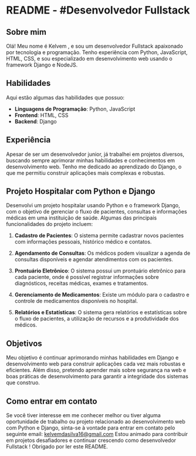 # README - #Desenvolvedor Fullstack

## Sobre mim

Olá! Meu nome é Kelvem , e sou um desenvolvedor Fullstack apaixonado por tecnologia e programação. Tenho experiência com Python, JavaScript, HTML, CSS, e sou especializado em desenvolvimento web usando o framework Django e NodeJS.

## Habilidades

Aqui estão algumas das habilidades que possuo:

- **Linguagens de Programação**: Python, JavaScript
- **Frontend**: HTML, CSS
- **Backend**: Django

## Experiência

Apesar de ser um desenvolvedor junior, já trabalhei em projetos diversos, buscando sempre aprimorar minhas habilidades e conhecimentos em desenvolvimento web. Tenho me dedicado ao aprendizado do Django, o que me permitiu construir aplicações mais complexas e robustas.

## Projeto Hospitalar com Python e Django

Desenvolvi um projeto hospitalar usando Python e o framework Django, com o objetivo de gerenciar o fluxo de pacientes, consultas e informações médicas em uma instituição de saúde. Algumas das principais funcionalidades do projeto incluem:

1. **Cadastro de Pacientes**: O sistema permite cadastrar novos pacientes com informações pessoais, histórico médico e contatos.

2. **Agendamento de Consultas**: Os médicos podem visualizar a agenda de consultas disponíveis e agendar atendimentos com os pacientes.

3. **Prontuário Eletrônico**: O sistema possui um prontuário eletrônico para cada paciente, onde é possível registrar informações sobre diagnósticos, receitas médicas, exames e tratamentos.

4. **Gerenciamento de Medicamentos**: Existe um módulo para o cadastro e controle de medicamentos disponíveis no hospital.

5. **Relatórios e Estatísticas**: O sistema gera relatórios e estatísticas sobre o fluxo de pacientes, a utilização de recursos e a produtividade dos médicos. 

## Objetivos

Meu objetivo é continuar aprimorando minhas habilidades em Django e desenvolvimento web para construir aplicações cada vez mais robustas e eficientes. Além disso, pretendo aprender mais sobre segurança na web e boas práticas de desenvolvimento para garantir a integridade dos sistemas que construo.

## Como entrar em contato

Se você tiver interesse em me conhecer melhor ou tiver alguma oportunidade de trabalho ou projeto relacionado ao desenvolvimento web com Python e Django, sinta-se à vontade para entrar em contato pelo seguinte email: kelvemdasilva16@gmail.com
Estou animado para contribuir em projetos desafiadores e continuar crescendo como desenvolvedor Fullstack ! Obrigado por ler este README.
